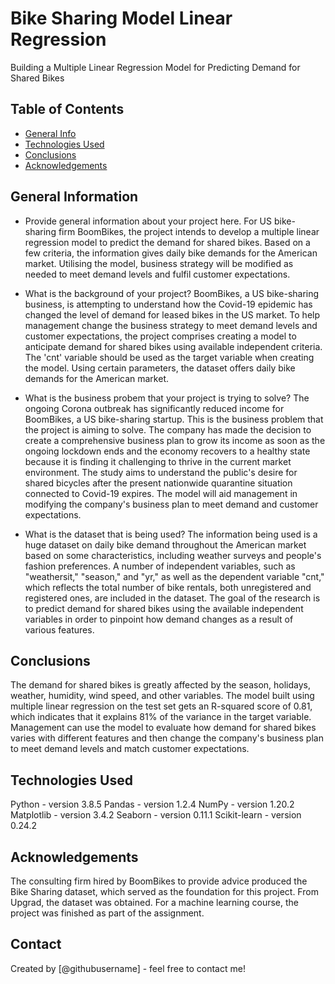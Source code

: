 # Bike Sharing Model Linear Regression
Building a Multiple Linear Regression Model for Predicting Demand for Shared Bikes

## Table of Contents
* [General Info](#general-information)
* [Technologies Used](#technologies-used)
* [Conclusions](#conclusions)
* [Acknowledgements](#acknowledgements)

<!-- You can include any other section that is pertinent to your problem -->

## General Information
- Provide general information about your project here.
For US bike-sharing firm BoomBikes, the project intends to develop a multiple linear regression model to predict the demand for shared bikes. Based on a few criteria, the information gives daily bike demands for the American market. Utilising the model, business strategy will be modified as needed to meet demand levels and fulfil customer expectations.

- What is the background of your project?
BoomBikes, a US bike-sharing business, is attempting to understand how the Covid-19 epidemic has changed the level of demand for leased bikes in the US market. To help management change the business strategy to meet demand levels and customer expectations, the project comprises creating a model to anticipate demand for shared bikes using available independent criteria. The 'cnt' variable should be used as the target variable when creating the model. Using certain parameters, the dataset offers daily bike demands for the American market.


- What is the business probem that your project is trying to solve?
The ongoing Corona outbreak has significantly reduced income for BoomBikes, a US bike-sharing startup. This is the business problem that the project is aiming to solve. The company has made the decision to create a comprehensive business plan to grow its income as soon as the ongoing lockdown ends and the economy recovers to a healthy state because it is finding it challenging to thrive in the current market environment. The study aims to understand the public's desire for shared bicycles after the present nationwide quarantine situation connected to Covid-19 expires. The model will aid management in modifying the company's business plan to meet demand and customer expectations.


- What is the dataset that is being used?
The information being used is a huge dataset on daily bike demand throughout the American market based on some characteristics, including weather surveys and people's fashion preferences. A number of independent variables, such as "weathersit," "season," and "yr," as well as the dependent variable "cnt," which reflects the total number of bike rentals, both unregistered and registered ones, are included in the dataset. The goal of the research is to predict demand for shared bikes using the available independent variables in order to pinpoint how demand changes as a result of various features.

## Conclusions
The demand for shared bikes is greatly affected by the season, holidays, weather, humidity, wind speed, and other variables. The model built using multiple linear regression on the test set gets an R-squared score of 0.81, which indicates that it explains 81% of the variance in the target variable.
Management can use the model to evaluate how demand for shared bikes varies with different features and then change the company's business plan to meet demand levels and match customer expectations.


## Technologies Used
Python - version 3.8.5
Pandas - version 1.2.4
NumPy - version 1.20.2
Matplotlib - version 3.4.2
Seaborn - version 0.11.1
Scikit-learn - version 0.24.2


## Acknowledgements
The consulting firm hired by BoomBikes to provide advice produced the Bike Sharing dataset, which served as the foundation for this project. From Upgrad, the dataset was obtained. For a machine learning course, the project was finished as part of the assignment.



## Contact
Created by [@githubusername] - feel free to contact me!